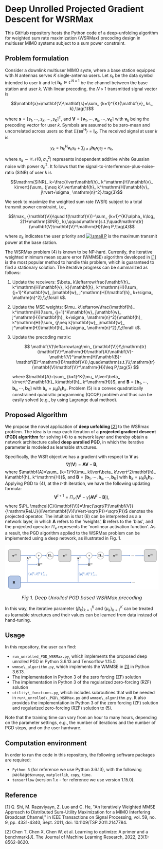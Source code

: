# Deep Unrolled Projected Gradient Descent for WSRMax

This GitHub repository hosts the Python code of a deep-unfolding algorithm for weighted sum rate maximization (WSRMax) precoding design in multiuser MIMO systems subject to a sum power constraint.

## Problem formulation

Consider a downlink multiuser MIMO syste, where a base station equipped with $N$ antennas serves $K$ single-antenna users. Let $s_ k$ be the data symbol intended to user $k$ and let $\mathbf{h}_ k\in\mathbb{C}^{N\times 1}$ be the channel between the base station and user $k$. With linear precoding, the $N\times 1$ transmitted signal vector is

$$\mathbf{x}=\mathbf{V}\mathbf{s}=\sum_ {k=1}^{K}{\mathbf{v}_ ks_ k},\tag{1}$$

where $\mathbf{s}=[s_ 1,\cdots,s_ k,\cdots,s_ K]^\mathrm{T}$, and $\mathbf{V}=[\mathbf{v}_ 1,\cdots,\mathbf{v}_ k,\cdots,\mathbf{v}_ K]$ with $\mathbf{v}_ k$ being  the precoding vector for user $k$. Symbols are assumed to be zero-mean and uncorrelated across users so that $\mathbb{E}\{\mathbf{s}\mathbf{s}^\mathrm{H}\}=\mathbf{I}_ K$. The received signal at user $k$ is

$$y_ k=\mathbf{h}_ k^\mathrm{H}\mathbf{v}_ ks_ k + \sum_ {j\neq k}\mathbf{h}_ k\mathbf{v}_ js_ j + n_ k,\tag{2}$$

where $n_ k\sim\mathcal{CN}(0,\sigma_ \mathrm{n}^2)$ represents independent additive white Gaussian noise with power $\sigma_ \mathrm{n}^2$. It follows that the signal-to-interference-plus-noise-ratio (SINR) of user $k$ is

$$\mathrm{SINR}_ k=\frac{\lvert\mathbf{h}_ k^\mathrm{H}\mathbf{v}_ k\rvert}{\sum_ {j\neq k}\lvert\mathbf{h}_ k^\mathrm{H}\mathbf{v}_ j\rvert+\sigma_ \mathrm{n}^2}.\tag{3}$$

We seek to maximize the weighted sum rate (WSR) subject to a total transmit power constraint, i.e., 

$$\max_ {\mathbf{V}}\quad f(\mathbf{V})=\sum_ {k=1}^{K}\alpha_ k\log_ 2(1+\mathrm{SINR}_ k),\qquad\mathrm{s.t.}\quad\mathrm{tr}(\mathbf{V}\mathbf{V}^\mathrm{H})\leq P,\tag{4}$$

where $\alpha_ k$ indicates the user priority and <a href="https://www.codecogs.com/eqnedit.php?latex=\dpi{100}&space;\small&space;P" target="_blank"><img src="https://latex.codecogs.com/svg.latex?\dpi{100}&space;\small&space;P" title="\small P" /></a> is the maximum transmit power at the base station. 

The WSRMax problem (4) is known to be NP-hard. Currently,  the iterative weighted minimum mean square error (WMMSE) algorithm developed in [[1]](#WMMSE_Shi)  is the most popular method to handle this problem, which is guaranteed to find a stationary solution. The iterative progress can be summarized as follows:

1. Update the receivers:  $\beta_ k\leftarrow\frac{\mathbf{h}_ k^\mathrm{H}\mathbf{v}_ k}{\mathbf{h}_ k^\mathrm{H}(\sum_ {j=1}^K\mathbf{w}_ j\mathbf{w}_ j^\mathrm{H})\mathbf{h}_ k+\sigma_ \mathrm{n}^2},\\;\forall k$.

2. Update the MSE weights:  $\mu_ k\leftarrow\frac{\mathbf{h}_ k^\mathrm{H}(\sum_ {j=1}^K\mathbf{w}_ j\mathbf{w}_ j^\mathrm{H})\mathbf{h}_ k+\sigma_ \mathrm{n}^2}{\mathbf{h}_ k^\mathrm{H}(\sum_ {j\neq k}\mathbf{w}_ j\mathbf{w}_ j^\mathrm{H})\mathbf{h}_ k+\sigma_ \mathrm{n}^2},\\;\forall k$.

3. Update the precoding matrix:

   $$
   \mathbf{V}\leftarrow\arg\min_ {\mathbf{V}}\\;\mathrm{tr}(\mathbf{V}^\mathrm{H}\mathbf{A}\mathbf{V}-\mathbf{V}^\mathrm{H}\mathbf{B}-\mathbf{B}^\mathrm{H}\mathbf{V}),\quad\mathrm{s.t.}\\;\mathrm{tr}(\mathbf{V}\mathbf{V}^\mathrm{H})\leq P,\tag{5}
   $$
   
   where $\mathbf{A}=\sum_ {k=1}^K{\mu_ k\lvert\beta_ k\rvert^2\mathbf{h}_ k\mathbf{h}_ k^\mathrm{H}}$, and $\mathbf{B}=[\mathbf{b}_ 1,\cdots,\mathbf{b}_ k,\cdots,\mathbf{b}_ K]$ with $\mathbf{b}_ k=\mu_ k\beta_ k\mathbf{h}_ k$. Problem (5) is a convex quadratically constrained quadratic programming (QCQP) problem and thus can be easily solved (e.g., by using Lagrange dual method).

## Proposed Algorithm

We propose the novel application of **deep unfolding** [[2]](#L2O_Chen) to the WSRmax problem. The idea is to map each iteration of a **projected gradient descent (PGD) algorithm** for solving (4) to a network layer and thereby obtain a network architecture called **deep unrolled PGD**, in which the iterative parameter is modeled as learnable structures.

Specifically, the WSR objective has a gradient with respect to $\mathbf{V}$ as
$$
\nabla f(\mathbf{V})=\mathbf{A}\mathbf{V}-\mathbf{B},\tag{5}
$$
where $\mathbf{A}=\sum_ {k=1}^K{\mu_ k\lvert\beta_ k\rvert^2\mathbf{h}_ k\mathbf{h}_ k^\mathrm{H}}$, and $\mathbf{B}=[\mathbf{b}_ 1,\cdots,\mathbf{b}_ k,\cdots,\mathbf{b}_ K]$ with $\mathbf{b}_ k=\mu_ k\beta_ k\mathbf{h}_ k$. Applying PGD to (4), at the $t$-th iteration, we have the following updating formula:
$$
\mathbf{V}^{t+1}=\Pi_ {\mathcal{C}}\left(\mathbf{V}^t-\gamma\left[\mathbf{A}\mathbf{V}^t-\mathbf{B}\right]\right),\tag{6}
$$
where $\Pi_ \mathcal{C}(\mathbf{V})=\frac{\sqrt{P}\mathbf{V}}{\mathrm{ReLU}(\lVert\mathbf{V})\rVert-\sqrt{P})+\sqrt{P}}$ denotes the projected operator. The intuition is that (6) can be interpreted as a a network layer, in which $\mathbf{A}$ refers to the 'weights', $\mathbf{B}$ refers to  the 'bias', and the projected operator $\Pi_ {\mathcal{C}}$ represents the 'nonlinear activation function'. As a result, the PGD algorithm applied to the WSRMax problem can be implemented using a deep network, as illustrated in Fig. 1.

![unrolled PGD for WSRmax precoding](/Unrolled_PGD_WSRmax.png)

<center><p><font size="3"><em>Fig 1. Deep Unrolled PGD based WSRMax precoding</em></font><br/></p></center>

In this way, the iterative parameter $\{\beta_ k\}_ {k=1}^{K}$ and $\{\mu_ k\}_ {k=1}^K$ can be treated as learnable structures and their values can be learned from data instead of hand-tuning.

## Usage

In this repository, the user can find:

- `run_unrolled_PGD_WSRMax.py`, which implements the proposed deep unrolled PGD in Python 3.6.13 and Tensorflow 1.15.0.
- `wmmse\_algorithm.py`, which implements the WMMSE in [[1]](#ourpaper)  in Python 3.6.13.
- The implementation in Python 3 of the zero forcing (ZF) solution
- The implementation in Python 3 of the regularized zero-forcing (RZF) solution
- `utility\_functions.py`, which includes subroutines that will be needed in `run\_unrolled\_PGD\_WSRMax.py` and `wmmse\_algorithm.py`. It also provides the implementation in Python 3 of the zero forcing (ZF) solution and regularized zero-forcing (RZF) solution to (5).

Note that the training time can vary from an hour to many hours, depending on the parameter settings, e.g., the number of iterations and the number of PGD steps, and on the user hardware. 

## Computation environment
In order to run the code in this repository, the following software packages are required:
* `Python 3` (for reference we use Python 3.6.13), with the following packages:`numpy`, `matplotlib`, `copy`, `time`.
* `tensorflow` (version 1.x - for reference we use version 1.15.0).

## Reference

<a id='WMMSE_Shi'></a> [1] Q. Shi, M. Razaviyayn, Z. Luo and C. He, "An Iteratively Weighted MMSE Approach to Distributed Sum-Utility Maximization for a MIMO Interfering Broadcast Channel," in IEEE Transactions on Signal Processing, vol. 59, no. 9, pp. 4331-4340, Sept. 2011, doi: 10.1109/TSP.2011.2147784.

<a id='L2O_Chen'></a> [2] Chen T, Chen X, Chen W, et al. Learning to optimize: A primer and a benchmark[J]. The Journal of Machine Learning Research, 2022, 23(1): 8562-8620.

